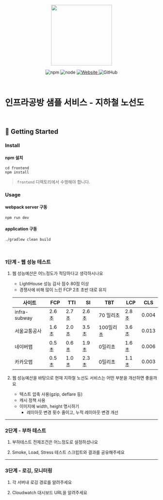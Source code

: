<p align="center">
    <img width="200px;" src="https://raw.githubusercontent.com/woowacourse/atdd-subway-admin-frontend/master/images/main_logo.png"/>
</p>
<p align="center">
  <img alt="npm" src="https://img.shields.io/badge/npm-%3E%3D%205.5.0-blue">
  <img alt="node" src="https://img.shields.io/badge/node-%3E%3D%209.3.0-blue">
  <a href="https://edu.nextstep.camp/c/R89PYi5H" alt="nextstep atdd">
    <img alt="Website" src="https://img.shields.io/website?url=https%3A%2F%2Fedu.nextstep.camp%2Fc%2FR89PYi5H">
  </a>
  <img alt="GitHub" src="https://img.shields.io/github/license/next-step/atdd-subway-service">
</p>

<br>

# 인프라공방 샘플 서비스 - 지하철 노선도

<br>

## 🚀 Getting Started

### Install
#### npm 설치
```
cd frontend
npm install
```
> `frontend` 디렉토리에서 수행해야 합니다.

### Usage
#### webpack server 구동
```
npm run dev
```
#### application 구동
```
./gradlew clean build
```
<br>


### 1단계 - 웹 성능 테스트
1. 웹 성능예산은 어느정도가 적당하다고 생각하시나요
   - LightHouse 성능 감사 점수 80점 이상
   - 경쟁사에 비해 많이 느린 FCP 2초 초반 대로 유지

   | 사이트          | FCP  | TTI  | SI   | TBT    | LCP  | CLS   |
   |------|------|------|--------|------|-------|-------|
   | infra-subway | 2.6초 | 2.7초 | 2.6초 | 70 밀리초 | 2.8초 | 0.004 |
   | 서울교통공사       | 1.6초 | 2.0초 | 3.5초 | 100밀리초 | 3.6초 | 0.013 |
   | 네이버맵         | 0.5초 | 0.6초 | 1.9초 | 0밀리초   | 1.6초 | 0.006 |
   | 카카오맵         | 0.5초 | 1.0초 | 2.3초 | 0밀리초   | 1.1초 | 0.003  |
3. 웹 성능예산을 바탕으로 현재 지하철 노선도 서비스는 어떤 부분을 개선하면 좋을까요
   - 텍스트 압축 사용(gzip, deflare 등)
   - 캐시 정책 사용
   - 이미지에 width, height 명시하기
     - 레이아웃 변경 횟수 줄이고, 누적 레이아웃 변경 개선


---

### 2단계 - 부하 테스트 
1. 부하테스트 전제조건은 어느정도로 설정하셨나요

2. Smoke, Load, Stress 테스트 스크립트와 결과를 공유해주세요

---

### 3단계 - 로깅, 모니터링
1. 각 서버내 로깅 경로를 알려주세요

2. Cloudwatch 대시보드 URL을 알려주세요

